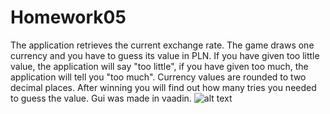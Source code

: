 # Homework05
The application retrieves the current exchange rate. The game draws one currency and you have to guess its value in PLN. If you have given too little value, the application will say "too little", if you have given too much, the application will tell you "too much". Currency values are rounded to two decimal places. After winning you will find out how many tries you needed to guess the value. Gui was made in vaadin.
![alt text](https://i.imgur.com/yhPL4Y6.jpg)
